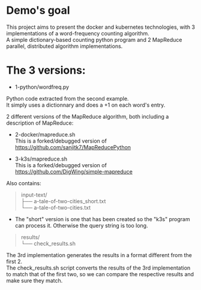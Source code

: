 # Demo's goal

This project aims to present the docker and kubernetes technologies, with 3 implementations of
a word-frequency counting algorithm.  
A simple dictionary-based counting python program and 2 MapReduce parallel, distributed algorithm implementations.

# The 3 versions:

* 1-python/wordfreq.py  

Python code extracted from the second example.  
  It simply uses a dictionnary and does a +1 on each word's entry.


2 different versions of the MapReduce algorithm, both including a description of MapReduce:

* 2-docker/mapreduce.sh  
This is a forked/debugged version of https://github.com/sanjitk7/MapReducePython


* 3-k3s/mapreduce.sh  
This is a forked/debugged version of https://github.com/DigWing/simple-mapreduce


Also contains:
>  input-text/  
>  ├── a-tale-of-two-cities_short.txt  
>  └── a-tale-of-two-cities.txt  

* The "short" version is one that has been created so the "k3s" program
  can process it. Otherwise the query string is too long.



>  results/  
>  └── check_results.sh  

The 3rd implementation generates the results in a format different from the first 2.  
The check_results.sh script converts the results of the 3rd implementation to match that of
the first two, so we can compare the respective results and make sure they match.

